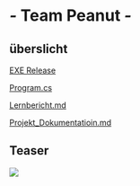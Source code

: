 # _-_ Team Peanut _-_

## überslicht
[EXE Release](https://github.com/Pianonic/LA1300-Peanut/releases/tag/Release)

[Program.cs](https://github.com/Pianonic/LA1300-Peanut/blob/main/Form1.cs)

[Lernbericht.md](https://github.com/Pianonic/LA1300-Peanut/blob/main/Lernbericht.md)

[Projekt_Dokumentatioin.md](https://github.com/Pianonic/LA1300-Peanut/blob/main/Projekt_Dokumentatioin.md)

## Teaser
![](https://github.com/Pianonic/LA1300-Peanut/blob/main/Bilder/Teaser.png?raw=true)


